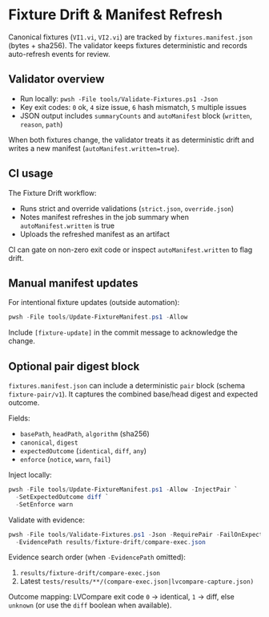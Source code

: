 <!-- markdownlint-disable-next-line MD041 -->
# Fixture Drift & Manifest Refresh

Canonical fixtures (`VI1.vi`, `VI2.vi`) are tracked by `fixtures.manifest.json` (bytes + sha256).
The validator keeps fixtures deterministic and records auto-refresh events for review.

## Validator overview

- Run locally: `pwsh -File tools/Validate-Fixtures.ps1 -Json`
- Key exit codes: `0` ok, `4` size issue, `6` hash mismatch, `5` multiple issues
- JSON output includes `summaryCounts` and `autoManifest` block (`written`, `reason`, `path`)

When both fixtures change, the validator treats it as deterministic drift and writes a new
manifest (`autoManifest.written=true`).

## CI usage

The Fixture Drift workflow:

- Runs strict and override validations (`strict.json`, `override.json`)
- Notes manifest refreshes in the job summary when `autoManifest.written` is true
- Uploads the refreshed manifest as an artifact

CI can gate on non-zero exit code or inspect `autoManifest.written` to flag drift.

## Manual manifest updates

For intentional fixture updates (outside automation):

```powershell
pwsh -File tools/Update-FixtureManifest.ps1 -Allow
```

Include `[fixture-update]` in the commit message to acknowledge the change.

## Optional pair digest block

`fixtures.manifest.json` can include a deterministic `pair` block (schema `fixture-pair/v1`). It
captures the combined base/head digest and expected outcome.

Fields:

- `basePath`, `headPath`, `algorithm` (sha256)
- `canonical`, `digest`
- `expectedOutcome` (`identical`, `diff`, `any`)
- `enforce` (`notice`, `warn`, `fail`)

Inject locally:

```powershell
pwsh -File tools/Update-FixtureManifest.ps1 -Allow -InjectPair `
  -SetExpectedOutcome diff `
  -SetEnforce warn
```

Validate with evidence:

```powershell
pwsh -File tools/Validate-Fixtures.ps1 -Json -RequirePair -FailOnExpectedMismatch `
  -EvidencePath results/fixture-drift/compare-exec.json
```

Evidence search order (when `-EvidencePath` omitted):

1. `results/fixture-drift/compare-exec.json`
2. Latest `tests/results/**/(compare-exec.json|lvcompare-capture.json)`

Outcome mapping: LVCompare exit code `0` → identical, `1` → diff, else `unknown` (or use the
`diff` boolean when available).
